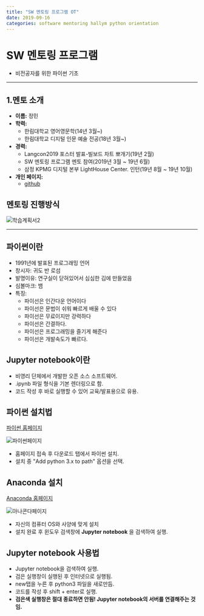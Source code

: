 ```yaml
---
title: "SW 멘토링 프로그램 OT"
date: 2019-09-16
categories: software mentoring hallym python orientation
---
```

# SW 멘토링 프로그램
- 비전공자를 위한 파이썬 기초

* * *

## 1.멘토 소개
- **이름:** 정민
- **학력:**
  - 한림대학교 영어영문학(14년 3월~)
  - 한림대학교 디지털 인문 예술 전공(18년 3월~)
- **경력:**
  - Langcon2019 포스터 발표-빌보드 차트 뽀개기(19년 2월)
  - SW 멘토링 프로그램 멘토 참여(2019년 3월 ~ 19년 6월)
  - 삼정 KPMG 디지털 본부 LightHouse Center. 인턴(19년 8월 ~ 19년 10월)
- **개인 페이지:**
  - [github](https://github.com/JeongMin-D)

## 멘토링 진행방식

![학습계획서2](https://user-images.githubusercontent.com/38097923/64128013-39ac9400-cdef-11e9-9dac-cd4e18e6b67c.PNG)

* * *

## 파이썬이란
- 1991년에 발표된 프로그래밍 언어
- 창시자: 귀도 반 로섬
- 발명이유: 연구실이 닫혀있어서 심심한 김에 만들었음
- 심볼마크: 뱀
- 특징:
  - 파이선은 인간다운 언어이다
  - 파이선은 문법이 쉬워 빠르게 배울 수 있다
  - 파이선은 무료이지만 강력하다
  - 파이선은 간결하다.
  - 파이선은 프로그래밍을 즐기게 해준다
  - 파이선은 개발속도가 빠르다.

## Jupyter notebook이란
- 비영리 단체에서 개발한 오픈 소스 소프트웨어.
- .ipynb 파일 형식을 기본 렌더링으로 함.
- 코드 작성 후 바로 실행할 수 있어 교육/발표용으로 유용.

## 파이썬 설치법
[파이썬 홈페이지](https://www.python.org/)

![파이썬페이지](https://user-images.githubusercontent.com/38097923/64938292-60130a80-d898-11e9-840b-73325521fcc0.PNG)

- 홈페이지 접속 후 다운로드 탭에서 파이썬 설치.
- 설치 중 "Add python 3.x to path" 옵션을 선택.

## Anaconda 설치
[Anaconda 홈페이지](https://www.anaconda.com/distribution/)

![아나콘다페이지](https://user-images.githubusercontent.com/38097923/64938423-d57edb00-d898-11e9-84bf-fb9dcd45c67f.PNG)

- 자신의 컴퓨터 OS와 사양에 맞게 설치
- 설치 완료 후 윈도우 검색창에 **Jupyter notebook** 을 검색하여 실행.

## Jupyter notebook 사용법
- Jupyter notebook을 검색하여 실행.
- 검은 실행창이 실행된 후 인터넷으로 실행됨.
- new탭을 누른 후 python3 파일을 새로만듬.
- 코드를 작성 후 shift + enter로 실행.
- **검은색 실행창은 절대 종료하면 안됨! Jupyter notebook의 서버를 연결해주는 것임.**
